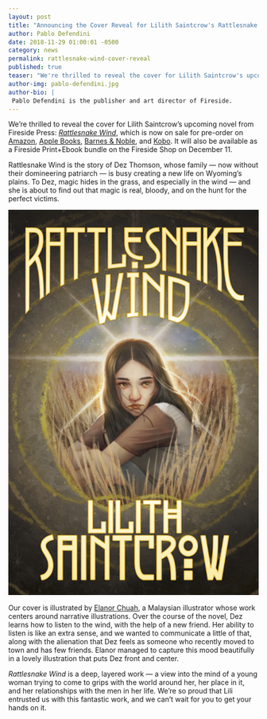 ```yaml
---
layout: post
title: "Announcing the Cover Reveal for Lilith Saintcrow's Rattlesnake Wind"
author: Pablo Defendini
date: 2018-11-29 01:00:01 -0500
category: news
permalink: rattlesnake-wind-cover-reveal
published: true
teaser: "We're thrilled to reveal the cover for Lilith Saintcrow's upcoming novel, Rattlesnake Wind!"
author-img: pablo-defendini.jpg
author-bio: |
 Pablo Defendini is the publisher and art director of Fireside.
---
```


We’re thrilled to reveal the cover for Lilith Saintcrow’s upcoming novel from Fireside Press: [_Rattlesnake Wind_](https://firesidefiction.com/book/rattlesnake-wind), which is now on sale for pre-order on [Amazon](https://www.amazon.com/Rattlesnake-Wind-Lilith-Saintcrow-ebook/dp/B07JCDZMP8/ref=sr_1_2?ie=UTF8&qid=1543499820&sr=8-2&keywords=Rattlesnake+Wind), [Apple Books](https://itunes.apple.com/us/book/rattlesnake-wind/id1438805013?mt=11), [Barnes & Noble](https://www.barnesandnoble.com/w/rattlesnake-wind-lilith-saintcrow/1129734508?ean=9780998778365), and [Kobo](https://www.kobo.com/us/en/ebook/rattlesnake-wind). It will also be available as a Fireside Print+Ebook bundle on the Fireside Shop on December 11.

Rattlesnake Wind is the story of Dez Thomson, whose family — now without their domineering patriarch — is busy creating a new life on Wyoming’s plains. To Dez, magic hides in the grass, and especially in the wind — and she is about to find out that magic is real, bloody, and on the hunt for the perfect victims.

![Front cover image for Rattlesnake Wind by Lilith Saintcrow](/images/book-covers/rattlesnake-wind.jpg)

Our cover is illustrated by [Elanor Chuah](http://elanorchuah.com), a Malaysian illustrator whose work centers around narrative illustrations. Over the course of the novel, Dez learns how to listen to the wind, with the help of a new friend. Her ability to listen is like an extra sense, and we wanted to communicate a little of that, along with the alienation that Dez feels as someone who recently moved to town and has few friends. Elanor managed to capture this mood beautifully in a lovely illustration that puts Dez front and center.

_Rattlesnake Wind_ is a deep, layered work — a view into the mind of a young woman trying to come to grips with the world around her, her place in it, and her relationships with the men in her life. We’re so proud that Lili entrusted us with this fantastic work, and we can’t wait for you to get your hands on it.
